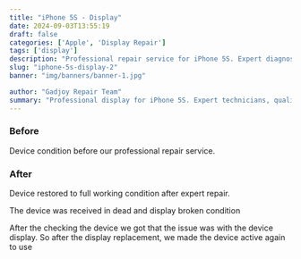 ```yaml
---
title: "iPhone 5S - Display"
date: 2024-09-03T13:55:19
draft: false
categories: ['Apple', 'Display Repair']
tags: ['display']
description: "Professional repair service for iPhone 5S. Expert diagnosis and quality repairs in Bangalore."
slug: "iphone-5s-display-2"
banner: "img/banners/banner-1.jpg"

author: "Gadjoy Repair Team"
summary: "Professional display for iPhone 5S. Expert technicians, quality parts, warranty included."
---
```


### Before

Device condition before our professional repair service.

### After

Device restored to full working condition after expert repair.

The device was received in dead and display broken condition

After the checking the device we got that the issue was with the device display. So after the display replacement, we made the device active again to use